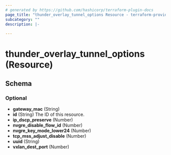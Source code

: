 ```yaml
---
# generated by https://github.com/hashicorp/terraform-plugin-docs
page_title: "thunder_overlay_tunnel_options Resource - terraform-provider-thunder"
subcategory: ""
description: |-
  
---
```


# thunder_overlay_tunnel_options (Resource)





<!-- schema generated by tfplugindocs -->
## Schema

### Optional

- **gateway_mac** (String)
- **id** (String) The ID of this resource.
- **ip_dscp_preserve** (Number)
- **nvgre_disable_flow_id** (Number)
- **nvgre_key_mode_lower24** (Number)
- **tcp_mss_adjust_disable** (Number)
- **uuid** (String)
- **vxlan_dest_port** (Number)


